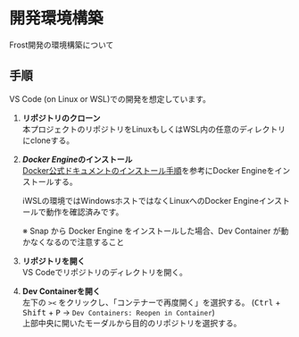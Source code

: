 # 開発環境構築
Frost開発の環境構築について

## 手順
VS Code (on Linux or WSL)での開発を想定しています。

1. **リポジトリのクローン**\
   本プロジェクトのリポジトリをLinuxもしくはWSL内の任意のディレクトリにcloneする。
1. ***Docker Engine*のインストール**\
   [Docker公式ドキュメントのインストール手順](https://docs.docker.com/engine/install/)を参考にDocker Engineをインストールする。

   ℹ️WSLの環境ではWindowsホストではなくLinuxへのDocker Engineインストールで動作を確認済みです。

   ※ Snap から Docker Engine をインストールした場合、Dev Container が動かなくなるので注意すること
1. **リポジトリを開く**\
   VS Codeでリポジトリのディレクトリを開く。
1. **Dev Containerを開く**\
   左下の `><` をクリックし、「コンテナーで再度開く」を選択する。 (<kbd>Ctrl</kbd> + <kbd>Shift</kbd> + <kbd>P</kbd> → `Dev Containers: Reopen in Container`)\
   上部中央に開いたモーダルから目的のリポジトリを選択する。
